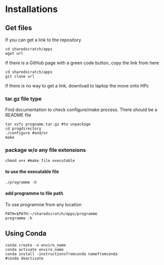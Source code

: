 # Installations

## Get files
If you can get a link to the repository
```
cd sharedscratch/apps
wget url
```
If there is a GitHub page with a green code button, copy the link from here
```
cd sharedscratch/apps
git clone url
```
If there is no way to get a link, download to laptop the move onto HPc

### tar.gz file type
Find documentation to check configure/make process. There should be a README file
```
tar xvfz progname.tar.gz #to unpackage
cd progdirectory
./configure #and/or
make
```

### package w/o any file extensions
```
chmod u+x #make file executable
```
#### to use the executable file
```
./programme -h
```
#### add programme to file path
To use programme from any location
```
PATH=$PATH:~/sharedscratch/apps/programme
programme -h
```
## Using Conda
```
conda create -n enviro_name
conda activate enviro_name
conda install -instructionsfromconda namefromconda
#conda deactivate
```

